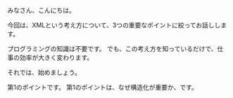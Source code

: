 みなさん、こんにちは。

今回は、XMLという考え方について、3つの重要なポイントに絞ってお話しします。

プログラミングの知識は不要です。
でも、この考え方を知っているだけで、仕事の効率が大きく変わります。

それでは、始めましょう。

第1のポイントです。
第1のポイントは、なぜ構造化が重要か、です。